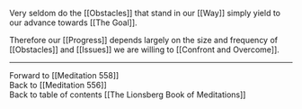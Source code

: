 Very seldom do the [[Obstacles]] that stand in our [[Way]] simply yield to our advance towards [[The Goal]]. 

Therefore our [[Progress]] depends largely on the size and frequency of [[Obstacles]] and [[Issues]] we are willing to [[Confront and Overcome]]. 

___

Forward to [[Meditation 558]]  
Back to [[Meditation 556]]  
Back to table of contents [[The Lionsberg Book of Meditations]]  